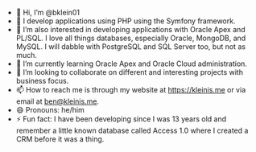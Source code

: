 - 👋 Hi, I’m @bklein01
- 👀 I develop applications using PHP using the Symfony framework.
- 👀 I’m also interested in developing applications with Oracle Apex and PL/SQL. I love all things databases, especially Oracle, MongoDB, and MySQL. I will dabble with PostgreSQL and SQL Server too, but not as much. 
- 🌱 I’m currently learning Oracle Apex and Oracle Cloud administration.
- 💞️ I’m looking to collaborate on different and interesting projects with business focus.
- 📫 How to reach me is through my website at https://kleinis.me or via email at ben@kleinis.me.
- 😄 Pronouns: he/him
- ⚡ Fun fact: I have been developing since I was 13 years old and remember a little known database called Access 1.0 where I created a CRM before it was a thing.

<!---
bklein1973/bklein1973 is a ✨ special ✨ repository because its `README.md` (this file) appears on your GitHub profile.
You can click the Preview link to take a look at your changes.
--->
